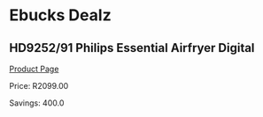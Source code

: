 
# Ebucks Dealz
## HD9252/91 Philips Essential Airfryer Digital
[Product Page](https://www.ebucks.com/web/shop/productSelected.do?prodId=1165767367&catId=704983235)

Price: R2099.00

Savings: 400.0


	